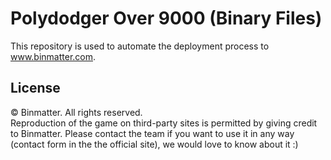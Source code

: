 # Polydodger Over 9000 (Binary Files)
This repository is used to automate the deployment process to www.binmatter.com.

## License
&copy; Binmatter. All rights reserved. \
Reproduction of the game on third-party sites is permitted by giving credit to Binmatter. Please contact the team if you want to use it in any way (contact form in the the official site), we would love to know about it :)
